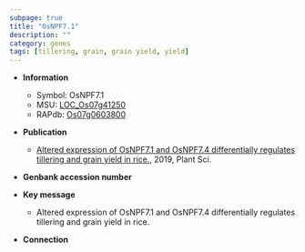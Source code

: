 ```yaml
---
subpage: true
title: "OsNPF7.1"
description: ""
category: genes
tags: [tillering, grain, grain yield, yield]
---
```


* **Information**  
    + Symbol: OsNPF7.1  
    + MSU: [LOC_Os07g41250](http://rice.plantbiology.msu.edu/cgi-bin/ORF_infopage.cgi?orf=LOC_Os07g41250)  
    + RAPdb: [Os07g0603800](http://rapdb.dna.affrc.go.jp/viewer/gbrowse_details/irgsp1?name=Os07g0603800)  

* **Publication**  
    + [Altered expression of OsNPF7.1 and OsNPF7.4 differentially regulates tillering and grain yield in rice.](http://www.ncbi.nlm.nih.gov/pubmed?term=Altered+expression+of+OsNPF7.1+and+OsNPF7.4+differentially+regulates+tillering+and+grain+yield+in+rice.%5BTitle%5D), 2019, Plant Sci.

* **Genbank accession number**  

* **Key message**  
    + Altered expression of OsNPF7.1 and OsNPF7.4 differentially regulates tillering and grain yield in rice.

* **Connection**  



